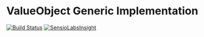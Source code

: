 ValueObject Generic Implementation
==================================

[![Build Status](https://travis-ci.org/miguelsimoes/value-object.svg?branch=master)](https://travis-ci.org/miguelsimoes/value-object)
[![SensioLabsInsight](https://insight.sensiolabs.com/projects/55201c16-a3fa-4c68-9a68-a12b1226832a/mini.png)](https://insight.sensiolabs.com/projects/55201c16-a3fa-4c68-9a68-a12b1226832a)
